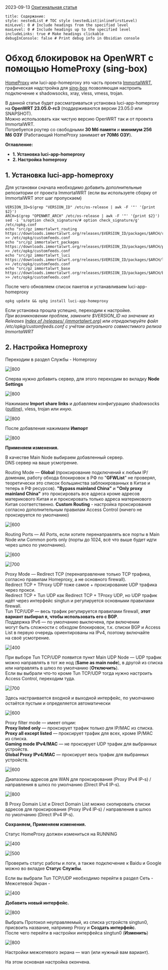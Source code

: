 
2023-09-13
[Оригинальная статья](https://habr.com/ru/articles/760622/)
```table-of-contents
title: Содержание:
style: nestedList # TOC style (nestedList|inlineFirstLevel)
minLevel: 0 # Include headings from the specified level
maxLevel: 0 # Include headings up to the specified level
includeLinks: true # Make headings clickable
debugInConsole: false # Print debug info in Obsidian console
```
# Обход блокировок на OpenWRT с помощью HomeProxy (sing-box)

[HomeProxy](https://github.com/immortalwrt/homeproxy) или luci-app-homeproxy это часть проекта [ImmortalWRT](https://firmware-selector.immortalwrt.org/), графическая надстройка для [sing-box](https://habr.com/ru/articles/756178/) позволяющая настроить подключение к shadowsocks, xray, vless, vmess, trojan.

В данной статье будет рассматриваться установка luci-app-homeproxy на **OpenWRT 23.05.0-rc3** (поддерживаются версии 23.05.0 или SNAPSHOT).  
Можно использовать как чистую версию OpenWRT так и от проекта ImmortalWRT.  
Потребуется роутер со свободными **30 Мб памяти** и **минимум 256 Мб** **ОЗУ** (Работающий HomeProxy занимает **от 70Мб** **ОЗУ**).

**Оглавление:**

- **1. Установка luci-app-homeproxy**  
- **2. Настройка homeproxy**  
## 1. Установка luci-app-homeproxy

Для установки сначала необходимо добавить дополнительные репозитории от проекта ImmortalWRT (если вы используете сборку от ImmortalWRT этот шаг пропускаем)

```shell
VERSION_ID=$(grep "VERSION_ID" /etc/os-release | awk -F '"' '{print $2}')
ARCH=$(grep "OPENWRT_ARCH" /etc/os-release | awk -F '"' '{print $2}')
sed -i 's/option check_signature/# option check_signature/g' /etc/opkg.conf
echo "src/gz immortalwrt_routing https://downloads.immortalwrt.org/releases/$VERSION_ID/packages/$ARCH/routing" >> /etc/opkg/customfeeds.conf
echo "src/gz immortalwrt_packages https://downloads.immortalwrt.org/releases/$VERSION_ID/packages/$ARCH/packages" >> /etc/opkg/customfeeds.conf
echo "src/gz immortalwrt_luci https://downloads.immortalwrt.org/releases/$VERSION_ID/packages/$ARCH/luci" >> /etc/opkg/customfeeds.conf
echo "src/gz immortalwrt_base https://downloads.immortalwrt.org/releases/$VERSION_ID/packages/$ARCH/base" >> /etc/opkg/customfeeds.conf
```

После чего обновляем список пакетов и устанавливаем luci-app-homeproxy

```shell
opkg update && opkg install luci-app-homeproxy
```

Если установка прошла успешно, переходим к настройке.  
_При возникновении проблем, замените $VERSION_ID на значение из Releases_ [_Index of /releases/ (immortalwrt.org)_](https://downloads.immortalwrt.org/releases/) _или отредактируйте файл /etc/opkg/customfeeds.conf с учётом актуального совместимого релиза ImmortalWRT_

## 2. Настройка Homeproxy

Переходим в раздел Службы - Homeproxy

![|800](/Media/HomeProxy/95845a17636f89ee6faf10d3603e9c49.png)

Сперва нужно добавить сервер, для этого переходим во вкладку **Node Settings**

![|800](/Media/HomeProxy/c72806ff1925aac7cecb3f797476f9ce.png)

Нажимаем **Import share links** и добавляем конфигурацию shadowsocks ([outline](https://habr.com/ru/articles/748408/)), vless, trojan или иную.

![|800](/Media/HomeProxy/9e6bd1c7f0b2c18c7a071ce43eb293f1.png)

После добавления нажимаем **Импорт**

![|800](/Media/HomeProxy/3fc9e07e03f2d4236205f573edc27d43.png)

**Применяем изменения.**

В качестве Main Node выбираем добавленный сервер.  
DNS сервер на ваше усмотрение.

Routing Mode — **Global** (проксирование подключений к любым IP/ доменам, работу обхода блокировок в РФ по "**GFWList**" не проверял, теоретически это список большинства заблокированных в Китае и теперь в РФ ресурсов). **"Bypass mainland China"** и **"Only proxy mainland China"** это проксировать все адреса кроме адресов материкового Китая и и проксировать только адреса материкового Китая соответственно. **Custom Routing** - настройка проксирования согласно дополнительным правилам Access Control (ничего не проксируется по умолчанию)

![|600](/Media/HomeProxy/896511ed5b23b7b7ba4a7be5ef25fdab.png)

Routing Ports — All Ports, если хотите перенаправлять все порты в Main Node или Common ports only (порты до 1024, всё что выше будет идти через шлюз по умолчанию).

![|600](/Media/HomeProxy/8afd7426ce37b861219d9a431b168781.png)

![|700](/Media/HomeProxy/9cfe79a0c2531a46e32ba25d2de89efd.png)

Proxy Mode — Redirect TCP (перенаправление только TCP трафика, согласно правилам Homeproxy, а не основного firewall).  
Redirect TCP + TProxy UDP тоже самое + проксирование UDP трафика через прокси.  
Redirect TCP + Tun UDP как Redirect TCP + TProxy UDP, но UDP трафик идёт через интерфейс singtun и регулируется основными правилами firewall.  
Tun TCP/UDP — весь трафик регулируется правилами firewall, **этот вариант выбирал я, чтобы использовать его с BGP**.  
Поддержка IPv6 — по умолчанию выключена, при включении могут быть сложности с обходом блокировок, т.к. списки BGP и Access List в первую очередь ориентированы на IPv4, поэтому включайте на своё усмотрение.

![|400](/Media/HomeProxy/b1d5db76c61be324755f30f4889e33f1.png)

При выборе Tun TCP/UDP появится пункт Main UDP Node — UDP трафик можно направлять в тот же нод (**Same as main node**), в другой из списка или направлять в шлюз по умолчанию (**Отключить**).  
Если вы выбрали что‑то кроме Tun TCP/UDP тогда нужно настроить Access Control, переходим туда.

![|700](/Media/HomeProxy/49a679ecbaa9bcd6e904789ce3962372.png)

Здесь настраивается входной и выходной интерфейс, по умолчанию остаётся пустым и определяется автоматически

![|600](/Media/HomeProxy/64efa9d35f6b948ec0e72f9f3df16569.png)

Proxy filter mode — имеет опции:  
**Proxy listed only** — проксирует трафик только для IP/MAC из списка.  
**Proxy all except listed** — проксирует трафик для всех, кроме IP/MAC из списка.  
**Gaming mode IPv4/MAC** — не проксирует UDP трафик для выбранных устройств.  
**Global Proxy IPv4/MAC** — проксирует весь трафик для выбранных устройств.  

![|600](/Media/HomeProxy/c6a7efde21bcd518c73776084251025b.png)

Диапазоны адресов для WAN для проксирования (Proxy IPv4 IP-s) / направления в шлюз по умолчанию (Direct IPv4 IP-s).

![|800](/Media/HomeProxy/a242f142c356a18b223bfd72496023f9.png)

В Proxy Domain List и Direct Domain List можно скопировать списки адресов для проксирования (Proxy IPv4 IP‑s) / направления в шлюз по умолчанию (Direct IPv4 IP‑s).

**Сохраняем, Применяем изменения.**

Статус HomeProxy должен измениться на RUNNING

![|400](/Media/HomeProxy/7d9b87f5aaf699223f07865a5e984dfa.png)

![|500](/Media/HomeProxy/55d51ce1f2790fc91f0b11b23f05fec6.png)

Проверить статус работы и логи, а также подключение к Baidu и Google можно во вкладке **Статус Службы**.

Если вы выбрали Tun TCP/UDP необходимо перейти в раздел Сеть - Межсетевой Экран -

![|400](/Media/HomeProxy/b781fdf409c22a83296403436b976aa6.png)

**Добавить новый интерфейс.**

![|800](/Media/HomeProxy/dffdcf757bc9fe828051a37abb6f0845.png)

Выбрать Протокол неуправляемый, из списка устройств singtun0, присвоить название, например Proxy и **Создать интерфейс**.  
После чего перейти в настройки интерфейса singtun0 (**Изменить**)

![|800](/Media/HomeProxy/6dc286fae472e3642e3b18814d175bbf.png)

Настройки межсетевого экрана — wan (или нужный вам вариант).

На этом основная настройка окончена.